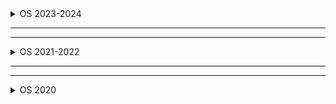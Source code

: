 <details>
  <summary>OS 2023-2024</summary>


---
---
![image](https://github.com/user-attachments/assets/9754cfb8-46a4-4833-823c-2de4bb1f510a)
![image](https://github.com/user-attachments/assets/3c714439-140e-4c7b-905b-d2ff6b6ba9a7)
![image](https://github.com/user-attachments/assets/8ef4736c-dd02-4184-b1a1-3e3aa42ee353)
![image](https://github.com/user-attachments/assets/caaf9d4a-b311-4f9c-802b-8cfdb1e5ba3f)
![image](https://github.com/user-attachments/assets/278b2226-b2c6-4ed0-af93-da855e0e60f0)
![image](https://github.com/user-attachments/assets/2de1bcbe-aae3-49ed-81ab-53711c3d2145)



</details>


---
---
<details>
  <summary>OS 2021-2022</summary>


---
---

![image](https://github.com/user-attachments/assets/d5c73eae-2eab-4201-94d9-7130dd7d1a22)
![image](https://github.com/user-attachments/assets/390632d3-b358-465e-8d5c-ae99b3a7a28d)
![image](https://github.com/user-attachments/assets/88bff1cf-d6cd-4f3d-af43-f5c5db45065e)



</details>




---
---
<details>
  <summary>OS 2020</summary>


---
[Go](https://chatgpt.com/share/67a9957c-bcd0-8012-9458-9e67d73057fe)
---

![image](https://github.com/user-attachments/assets/2d50bc25-98eb-47b0-af5a-5f174f6899ce)
![image](https://github.com/user-attachments/assets/88dafcc5-5f56-495b-b19d-113e09aead09)
![image](https://github.com/user-attachments/assets/4cf859f8-30a7-48a0-8a2a-0a3ad37896b7)




</details>

